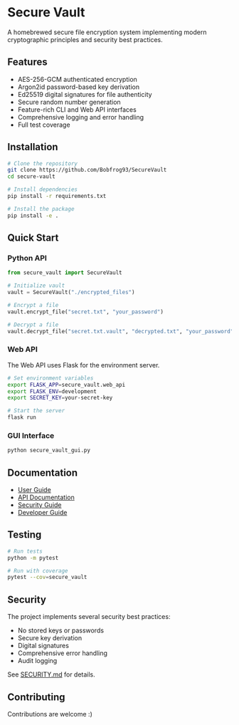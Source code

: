 # Secure Vault

A homebrewed secure file encryption system implementing modern cryptographic principles and security best practices.

## Features

- AES-256-GCM authenticated encryption
- Argon2id password-based key derivation
- Ed25519 digital signatures for file authenticity
- Secure random number generation
- Feature-rich CLI and Web API interfaces
- Comprehensive logging and error handling
- Full test coverage

## Installation

```bash
# Clone the repository
git clone https://github.com/Bobfrog93/SecureVault
cd secure-vault

# Install dependencies
pip install -r requirements.txt

# Install the package
pip install -e .
```

## Quick Start

### Python API
```python
from secure_vault import SecureVault

# Initialize vault
vault = SecureVault("./encrypted_files")

# Encrypt a file
vault.encrypt_file("secret.txt", "your_password")

# Decrypt a file
vault.decrypt_file("secret.txt.vault", "decrypted.txt", "your_password")
```

### Web API
The Web API uses Flask for the environment server.
```bash
# Set environment variables
export FLASK_APP=secure_vault.web_api
export FLASK_ENV=development
export SECRET_KEY=your-secret-key

# Start the server
flask run
```

### GUI Interface
```bash
python secure_vault_gui.py
```

## Documentation

- [User Guide](docs/USER_GUIDE.md)
- [API Documentation](docs/API.md)
- [Security Guide](docs/SECURITY.md)
- [Developer Guide](docs/DEVELOPER.md)

## Testing

```bash
# Run tests
python -m pytest

# Run with coverage
pytest --cov=secure_vault
```

## Security

The project implements several security best practices:
- No stored keys or passwords
- Secure key derivation
- Digital signatures
- Comprehensive error handling
- Audit logging

See [SECURITY.md](docs/SECURITY.md) for details.

## Contributing

Contributions are welcome :)
